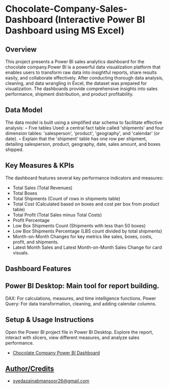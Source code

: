 # Chocolate-Company-Sales-Dashboard (Interactive Power BI Dashboard using MS Excel)
## Overview
This project presents a Power BI sales analytics dashboard for the chocolate company.Power BI is a powerful data visualization platform that enables users to transform raw data into insightful reports, share results easily, and collaborate effectively. After conducting thorough data analysis, cleaning, and data wrangling in Excel, the dataset was prepared for visualization. The dashboards provide comprehensive insights into sales performance, shipment distribution, and product profitability.
## Data Model
The data model is built using a simplified star schema to facilitate effective analysis:
    ◦ Five tables Used: a central fact table called 'shipments' and four dimension tables: 'salesperson', 'product', 'geography', and 'calendar' (or date).
    ◦ Explain that the 'shipment' table has one row per shipment, detailing salesperson, product, geography, date, sales amount, and boxes shipped.
## Key Measures & KPIs
The dashboard features several key performance indicators and measures:
 - Total Sales (Total Revenues)
 - Total Boxes
 - Total Shipments (Count of rows in shipments table)
 - Total Cost (Calculated based on boxes and cost per box from product table)
 - Total Profit (Total Sales minus Total Costs)
 - Profit Percentage
 - Low Box Shipments Count (Shipments with less than 50 boxes)
 - Low Box Shipments Percentage (LBS count divided by total shipments)
 - Month-on-Month Changes for key metrics like sales, boxes, costs, profit, and shipments.
 - Latest Month Sales and Latest Month-on-Month Sales Change for card visuals.
## Dashboard Features
 
## Power BI Desktop: Main tool for report building.
  DAX: For calculations, measures, and time intelligence functions.
  Power Query: For data transformation, cleaning, and adding calendar columns.
## Setup & Usage Instructions
Open the Power BI project file in Power BI Desktop.
Explore the report, interact with slicers, view different measures, and analyze sales performance.

- <a href="https://github.com/ZainabMansoor26/Chocolate-Company-Sales-Dashboard/blob/main/Chocolate%20Company%20Sales%20Report%20Dashboard.pbix"> Chocolate Company Power BI Dashboard

## Author/Credits
- syedazainabmansoor26@gmail.com
